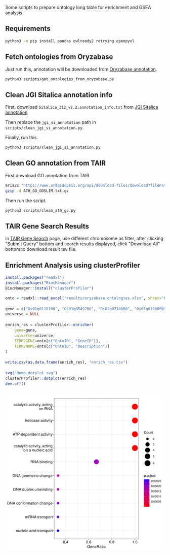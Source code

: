 Some scripts to prepare ontology long table for enrichment and GSEA analysis.

## Requirements

```bash
python3 -m pip install pandas owlready2 retrying openpyxl
```

## Fetch ontologies from Oryzabase

Just run this, annotation will be downloaded from [Oryzabase annotation](https://shigen.nig.ac.jp/rice/oryzabase/download/gene).

```bash
python3 scripts/get_ontologies_from_oryzabase.py
```

## Clean JGI Sitalica annotation info

First, download `Sitalica_312_v2.2.annotation_info.txt` from [JGI Sitalica annotation](https://data.jgi.doe.gov/refine-download/phytozome?organism=Sitalica)

Then replace the `jgi_si_annotation` path in `scripts/clean_jgi_si_annotation.py`.

Finally, run this.

```bash
python3 scripts/clean_jgi_si_annotation.py
```

## Clean GO annotation from TAIR

First download GO annotation from TAIR

```bash
aria2c "https://www.arabidopsis.org/api/download-files/download?filePath=GO_and_PO_Annotations/Gene_Ontology_Annotations/ATH_GO_GOSLIM.txt.gz"
gzip -d ATH_GO_GOSLIM.txt.gz
```

Then run the script.

```bash
python3 scripts/clean_ath_go.py
```

## TAIR Gene Search Results

in [TAIR Gene Search](https://www.arabidopsis.org/search/genes) page, use different chromosome as filter,
after clicking "Submit Query" bottom and search results displayed, click "Download All" bottom to download result tsv file.


## Enrichment Analysis using clusterProfiler

```r
install.packages("readxl")
install.packages("BiocManager")
BiocManager::install("clusterProfiler")
```

```r
onto = readxl::read_excel("results/oryzabase-ontologies.xlsx", sheet="RAP_GO")

gene = c("Os01g0118100", "Os01g0549700", "Os02g0710800", "Os03g0108600", "Os03g0158200", "Os03g0746500")
universe = NULL

enrich_res = clusterProfiler::enricher(
    gene=gene,
    universe=universe,
    TERM2GENE=onto[c("OntoID", "GeneID")],
    TERM2NAME=onto[c("OntoID", "Description")]
)

write.csv(as.data.frame(enrich_res), "enrich_res.csv")

svg("demo_dotplot.svg")
clusterProfiler::dotplot(enrich_res)
dev.off()
```

![demo dotplot](demo_dotplot.svg)

